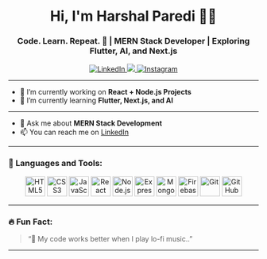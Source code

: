 <h1 align="center">Hi, I'm Harshal Paredi 👨‍💻</h1>
<h3 align="center">Code. Learn. Repeat. 🔁 | MERN Stack Developer | Exploring Flutter, AI, and Next.js </h3>

<p align="center">
  <a href="https://www.linkedin.com/in/harshal-paredi" target="blank">
    <img src="https://img.shields.io/badge/-LinkedIn-blue?style=flat-square&logo=linkedin" alt="LinkedIn" />
  </a>
  <a href="https://github.com/harshal-paredi" target="blank">
  <img src="https://img.shields.io/badge/-GitHub-181717?style=flat-square&logo=github&logoColor=white" />
</a>

  <a href="https://www.instagram.com/hey_hxrsh/" target="blank">
    <img src="https://img.shields.io/badge/-Instagram-E4405F?style=flat-square&logo=instagram&logoColor=white" alt="Instagram" />
  </a>
</p>

---

- 🔭 I’m currently working on **React + Node.js Projects**
- 🌱 I’m currently learning **Flutter, Next.js, and AI**
---
- 💬 Ask me about **MERN Stack Development**
- 📫 You can reach me on [LinkedIn](https://www.linkedin.com/in/harshal-paredi)

---

### 🧰 Languages and Tools:

<p align="center">
  <img src="https://cdn.jsdelivr.net/gh/devicons/devicon/icons/html5/html5-original.svg" width="40" alt="HTML5"/>
  <img src="https://cdn.jsdelivr.net/gh/devicons/devicon/icons/css3/css3-original.svg" width="40" alt="CSS3"/>
  <img src="https://cdn.jsdelivr.net/gh/devicons/devicon/icons/javascript/javascript-original.svg" width="40" alt="JavaScript"/>
  <img src="https://cdn.jsdelivr.net/gh/devicons/devicon/icons/react/react-original.svg" width="40" alt="React"/>
  <img src="https://cdn.jsdelivr.net/gh/devicons/devicon/icons/nodejs/nodejs-original.svg" width="40" alt="Node.js"/>
  <img src="https://cdn.jsdelivr.net/gh/devicons/devicon/icons/express/express-original.svg" width="40" alt="Express"/>
  <img src="https://cdn.jsdelivr.net/gh/devicons/devicon/icons/mongodb/mongodb-original.svg" width="40" alt="MongoDB"/>
  <img src="https://cdn.jsdelivr.net/gh/devicons/devicon/icons/firebase/firebase-plain.svg" width="40" alt="Firebase"/>
  <img src="https://cdn.jsdelivr.net/gh/devicons/devicon/icons/git/git-original.svg" width="40" alt="Git"/>
  <img src="https://cdn.jsdelivr.net/gh/devicons/devicon/icons/github/github-original.svg" width="40" alt="GitHub"/>
            
</p>

---

### 🔥 Fun Fact:

> “🎵 My code works better when I play lo-fi music..”

---
